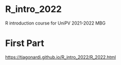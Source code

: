 # R_intro_2022
R introduction course for UniPV 2021-2022 MBG
# First Part
https://tiagonardi.github.io/R_intro_2022/R_2022.html
